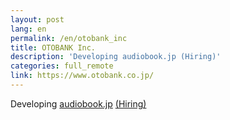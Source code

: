 ```yaml
---
layout: post
lang: en
permalink: /en/otobank_inc
title: OTOBANK Inc.
description: 'Developing audiobook.jp (Hiring)'
categories: full_remote
link: https://www.otobank.co.jp/
---
```


<p>Developing <a href="https://audiobook.jp/">audiobook.jp</a> <a href="https://open.talentio.com/r/1/c/otobank/homes/1894">(Hiring)</a></p>
